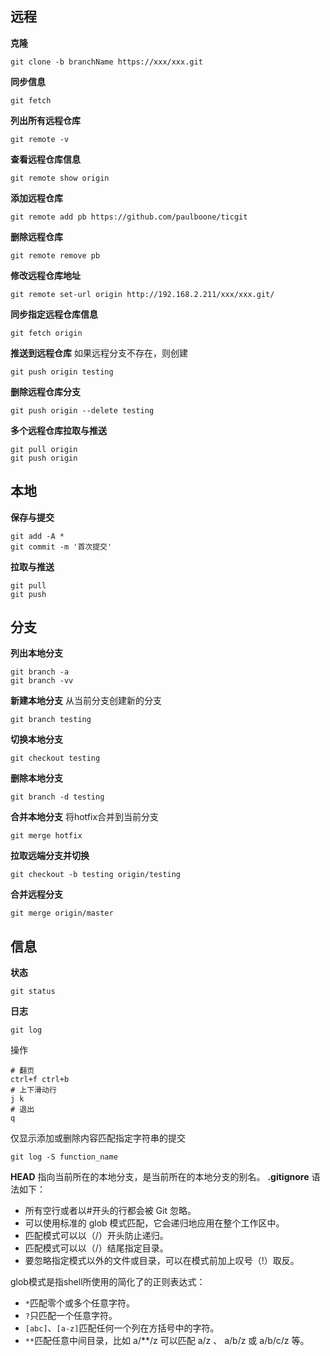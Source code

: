## 远程
**克隆**
```
git clone -b branchName https://xxx/xxx.git
```
**同步信息**
```
git fetch
```
**列出所有远程仓库**
```
git remote -v
```
**查看远程仓库信息**
```
git remote show origin
```
**添加远程仓库**
```
git remote add pb https://github.com/paulboone/ticgit
```
**删除远程仓库**
```
git remote remove pb
```
**修改远程仓库地址**
```
git remote set-url origin http://192.168.2.211/xxx/xxx.git/
```
**同步指定远程仓库信息**
```
git fetch origin
```
**推送到远程仓库**
如果远程分支不存在，则创建
```
git push origin testing
```
**删除远程仓库分支**
```
git push origin --delete testing
```
**多个远程仓库拉取与推送**
```
git pull origin
git push origin
```
## 本地
**保存与提交**
```
git add -A * 
git commit -m '首次提交'
```
**拉取与推送**
```
git pull
git push
```
## 分支
**列出本地分支**
```
git branch -a
git branch -vv
```
**新建本地分支**
从当前分支创建新的分支
```
git branch testing
```
**切换本地分支**
```
git checkout testing
```
**删除本地分支**
```
git branch -d testing
```
**合并本地分支**
将hotfix合并到当前分支
```
git merge hotfix
```
**拉取远端分支并切换**
```
git checkout -b testing origin/testing
```
**合并远程分支**
```
git merge origin/master
```
## 信息
**状态**
```
git status
```
**日志**
```
git log
```
操作
```
# 翻页
ctrl+f ctrl+b
# 上下滑动行
j k
# 退出
q
```
仅显示添加或删除内容匹配指定字符串的提交
```
git log -S function_name
```
**HEAD**
指向当前所在的本地分支，是当前所在的本地分支的别名。
**.gitignore**
语法如下：
* 所有空行或者以#开头的行都会被 Git 忽略。
* 可以使用标准的 glob 模式匹配，它会递归地应用在整个工作区中。
* 匹配模式可以以（/）开头防止递归。
* 匹配模式可以以（/）结尾指定目录。
* 要忽略指定模式以外的文件或目录，可以在模式前加上叹号（!）取反。


glob模式是指shell所使用的简化了的正则表达式：
* `*`匹配零个或多个任意字符。
* `?`只匹配一个任意字符。
* `[abc]`、`[a-z]`匹配任何一个列在方括号中的字符。
* `**`匹配任意中间目录，比如 a/**/z 可以匹配 a/z 、 a/b/z 或 a/b/c/z 等。

